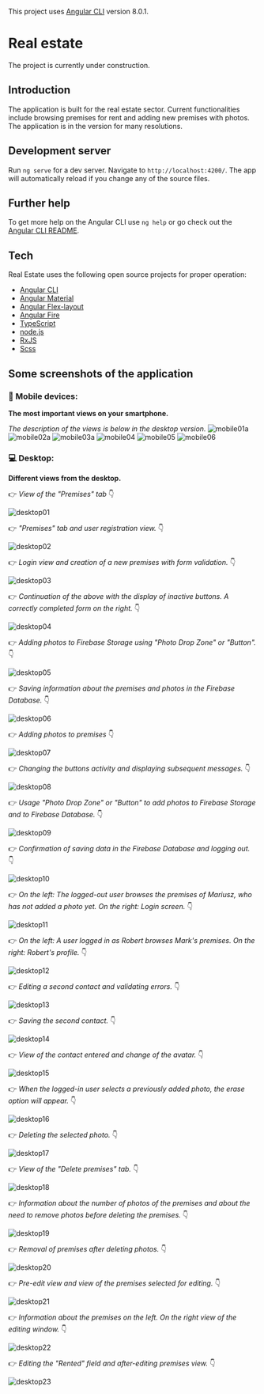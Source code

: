 This project uses [Angular CLI](https://github.com/angular/angular-cli) version 8.0.1.
# Real estate
The project is currently under construction.
## Introduction
The application is built for the real estate sector. Current functionalities include browsing premises for rent and adding new premises with photos. The application is in the version for many resolutions.
## Development server
Run `ng serve` for a dev server. Navigate to `http://localhost:4200/`. The app will automatically reload if you change any of the source files.
## Further help
To get more help on the Angular CLI use `ng help` or go check out the [Angular CLI README](https://github.com/angular/angular-cli/blob/master/README.md).
## Tech
Real Estate uses the following open source projects for proper operation:
* [Angular CLI](https://github.com/angular/angular-cli)
* [Angular Material](https://material.angular.io)
* [Angular Flex-layout](https://github.com/angular/flex-layout)
* [Angular Fire](https://github.com/angular/flex-layout)
* [TypeScript](https://github.com/microsoft/TypeScript)
* [node.js](https://nodejs.org/en/)
* [RxJS](https://github.com/ReactiveX/rxjs)
* [Scss](https://github.com/sass)
## Some screenshots of the application
### :iphone: Mobile devices:
**The most important views on your smartphone.**  

*The description of the views is below in the desktop version.*
![mobile01a](https://user-images.githubusercontent.com/5839775/59636718-866bc180-9154-11e9-99f7-d864e9ad0b3d.jpg)
![mobile02a](https://user-images.githubusercontent.com/5839775/59637788-f24f2980-9156-11e9-8d9c-0eba307d7352.jpg)
![mobile03a](https://user-images.githubusercontent.com/5839775/59637813-fd09be80-9156-11e9-86b3-21c94a98d108.jpg)
![mobile04](https://user-images.githubusercontent.com/5839775/60545322-201d9c00-9d1b-11e9-9500-927d92192026.jpg)
![mobile05](https://user-images.githubusercontent.com/5839775/62244524-e4d8c080-b3df-11e9-9e6d-8d0cf224a335.jpg)
![mobile06](https://user-images.githubusercontent.com/5839775/65336683-1cd1d800-dbc7-11e9-909b-dda7d4d18aeb.jpg)

### :computer: Desktop: 
**Different views from the desktop.**  

:point_right: *View of the "Premises" tab* :point_down:

![desktop01](https://user-images.githubusercontent.com/5839775/59636685-676d2f80-9154-11e9-8ab2-3a8c9f1e18f3.jpg)  

:point_right: *"Premises" tab and user registration view.* :point_down:

![desktop02](https://user-images.githubusercontent.com/5839775/59637904-35a99800-9157-11e9-8975-f884a77365b0.jpg)  

:point_right: *Login view and creation of a new premises with form validation.* :point_down:

![desktop03](https://user-images.githubusercontent.com/5839775/59637905-36422e80-9157-11e9-9902-039673054ba0.jpg)  

:point_right: *Continuation of the above with the display of inactive buttons. A correctly completed form on the right.* :point_down:

![desktop04](https://user-images.githubusercontent.com/5839775/59637958-596cde00-9157-11e9-9c48-88f90775f189.jpg)  

:point_right: *Adding photos to Firebase Storage using "Photo Drop Zone" or "Button".* :point_down:

![desktop05](https://user-images.githubusercontent.com/5839775/59637959-596cde00-9157-11e9-8750-a3f442fbbd19.jpg)  

:point_right: *Saving information about the premises and photos in the Firebase Database.* :point_down:

![desktop06](https://user-images.githubusercontent.com/5839775/59637960-596cde00-9157-11e9-8541-3ef0dad1b876.jpg)  

:point_right: *Adding photos to premises* :point_down:

![desktop07](https://user-images.githubusercontent.com/5839775/59637961-596cde00-9157-11e9-90b6-97cfdfcde26b.jpg)  

:point_right: *Changing the buttons activity and displaying subsequent messages.* :point_down:

![desktop08](https://user-images.githubusercontent.com/5839775/59637962-5a057480-9157-11e9-803e-c813db345e40.jpg)  

:point_right: *Usage "Photo Drop Zone" or "Button" to add photos to Firebase Storage and to Firebase Database.* :point_down:

![desktop09](https://user-images.githubusercontent.com/5839775/59638004-7dc8ba80-9157-11e9-9ffe-b81f588d44f9.jpg)  

:point_right: *Confirmation of saving data in the Firebase Database and logging out.* :point_down:

![desktop10](https://user-images.githubusercontent.com/5839775/59638005-7dc8ba80-9157-11e9-8c4d-ce9102765ae1.jpg)  

:point_right: *On the left: The logged-out user browses the premises of Mariusz, who has not added a photo yet. On the right: Login screen.* :point_down:

![desktop11](https://user-images.githubusercontent.com/5839775/60545383-3deb0100-9d1b-11e9-9633-baee1a836697.jpg)

:point_right: *On the left: A user logged in as Robert browses Mark's premises. On the right: Robert's profile.* :point_down:

![desktop12](https://user-images.githubusercontent.com/5839775/60545419-522efe00-9d1b-11e9-9cb2-8fcab76c8b07.jpg)

:point_right: *Editing a  second contact and validating errors.* :point_down:

![desktop13](https://user-images.githubusercontent.com/5839775/60545448-6246dd80-9d1b-11e9-908b-4e445b3c2f21.jpg)

:point_right: *Saving the second contact.* :point_down:

![desktop14](https://user-images.githubusercontent.com/5839775/60545467-6f63cc80-9d1b-11e9-979d-797bbec8b11a.jpg)

:point_right: *View of the contact entered and change of the avatar.* :point_down:

![desktop15](https://user-images.githubusercontent.com/5839775/60545483-7b4f8e80-9d1b-11e9-81ae-07c221b1f614.jpg)

:point_right: *When the logged-in user selects a previously added photo, the erase option will appear.* :point_down:

![desktop16](https://user-images.githubusercontent.com/5839775/61324261-4f033a00-a812-11e9-98eb-416c0141f4a2.jpg)

:point_right: *Deleting the selected photo.* :point_down:

![desktop17](https://user-images.githubusercontent.com/5839775/61324351-807c0580-a812-11e9-911e-e0b11e10da16.jpg)

:point_right: *View of the "Delete premises" tab.* :point_down:

![desktop18](https://user-images.githubusercontent.com/5839775/62244600-0c2f8d80-b3e0-11e9-8eba-50ec78845911.jpg)

:point_right: *Information about the number of photos of the premises and about the need to remove photos before deleting the premises.* :point_down:

![desktop19](https://user-images.githubusercontent.com/5839775/62244612-1487c880-b3e0-11e9-89aa-2f9e390d38b7.jpg)

:point_right: *Removal of premises after deleting photos.* :point_down:

![desktop20](https://user-images.githubusercontent.com/5839775/62244623-194c7c80-b3e0-11e9-8538-46212f549fc3.jpg)

:point_right: *Pre-edit view and view of the premises selected for editing.* :point_down:

![desktop21](https://user-images.githubusercontent.com/5839775/65336611-fca21900-dbc6-11e9-9967-5054d6fd270e.jpg)

:point_right: *Information about the premises on the left. On the right view of the editing window.* :point_down:

![desktop22](https://user-images.githubusercontent.com/5839775/65336655-12afd980-dbc7-11e9-969c-5ef0ba8ae8b0.jpg)

:point_right: *Editing the "Rented" field and after-editing premises view.* :point_down:

![desktop23](https://user-images.githubusercontent.com/5839775/65336675-17748d80-dbc7-11e9-9fad-d9c137592ca1.jpg)
